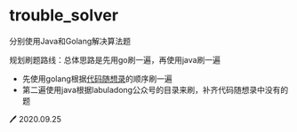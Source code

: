 # trouble_solver
分别使用Java和Golang解决算法题


规划刷题路线：总体思路是先用go刷一遍，再使用java刷一遍

- 先使用golang根据[代码随想录](https://programmercarl.com/)的顺序刷一遍
- 第二遍使用java根据labuladong公众号的目录来刷，补齐代码随想录中没有的题

🖊 2020.09.25


